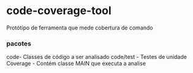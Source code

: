 ﻿# code-coverage-tool
 Protótipo de ferramenta que mede cobertura de comando

### pacotes
code- Classes de código a ser analisado  code/test - Testes de unidade  Coverage - Contém classe MAIN que executa a analise
